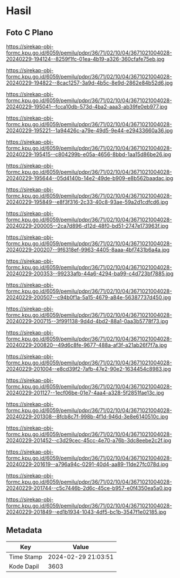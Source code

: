 # Hasil

## Foto C Plano

https://sirekap-obj-formc.kpu.go.id/6059/pemilu/pdpr/36/71/02/10/04/3671021004028-20240229-194124--8259f1fc-01ea-4b19-a326-360cfafe75eb.jpg

https://sirekap-obj-formc.kpu.go.id/6059/pemilu/pdpr/36/71/02/10/04/3671021004028-20240229-194822--8cac1257-3a9d-4b5c-8e9d-2862e84b52d6.jpg

https://sirekap-obj-formc.kpu.go.id/6059/pemilu/pdpr/36/71/02/10/04/3671021004028-20240229-195041--fcca10db-573d-4ba2-aaa3-ab39fe0eb977.jpg

https://sirekap-obj-formc.kpu.go.id/6059/pemilu/pdpr/36/71/02/10/04/3671021004028-20240229-195221--1a94426c-a79e-49d5-9e44-e29433660a36.jpg

https://sirekap-obj-formc.kpu.go.id/6059/pemilu/pdpr/36/71/02/10/04/3671021004028-20240229-195415--c804299b-e05a-4656-8bbd-1aa15d86be26.jpg

https://sirekap-obj-formc.kpu.go.id/6059/pemilu/pdpr/36/71/02/10/04/3671021004028-20240229-195644--05d4140b-14e2-49de-b909-e8b562baadac.jpg

https://sirekap-obj-formc.kpu.go.id/6059/pemilu/pdpr/36/71/02/10/04/3671021004028-20240229-195849--e8f3f316-2c33-40c8-93ae-59a2d1cdfcd6.jpg

https://sirekap-obj-formc.kpu.go.id/6059/pemilu/pdpr/36/71/02/10/04/3671021004028-20240229-200005--2ca7d896-d12d-48f0-bd51-2747e173963f.jpg

https://sirekap-obj-formc.kpu.go.id/6059/pemilu/pdpr/36/71/02/10/04/3671021004028-20240229-200207--9f6318ef-9963-4405-8aaa-4bf7431b6a4a.jpg

https://sirekap-obj-formc.kpu.go.id/6059/pemilu/pdpr/36/71/02/10/04/3671021004028-20240229-200353--99233afb-44a6-4294-ba99-c4d723bf7885.jpg

https://sirekap-obj-formc.kpu.go.id/6059/pemilu/pdpr/36/71/02/10/04/3671021004028-20240229-200507--c94b0f1a-5a15-4679-a84e-56387737d450.jpg

https://sirekap-obj-formc.kpu.go.id/6059/pemilu/pdpr/36/71/02/10/04/3671021004028-20240229-200715--3f991138-9d4d-4bd2-88a1-0aa3b5778f73.jpg

https://sirekap-obj-formc.kpu.go.id/6059/pemilu/pdpr/36/71/02/10/04/3671021004028-20240229-200820--49d6c8fe-9677-488a-af3f-a21ab26f7f7a.jpg

https://sirekap-obj-formc.kpu.go.id/6059/pemilu/pdpr/36/71/02/10/04/3671021004028-20240229-201004--e8cd39f2-7afb-47e2-90e2-1634454c8983.jpg

https://sirekap-obj-formc.kpu.go.id/6059/pemilu/pdpr/36/71/02/10/04/3671021004028-20240229-201127--1ecf06be-01e7-4aa4-a328-5f2851fae13c.jpg

https://sirekap-obj-formc.kpu.go.id/6059/pemilu/pdpr/36/71/02/10/04/3671021004028-20240229-201308--8fcb8c7f-998b-4f1d-946d-3e8e6140510c.jpg

https://sirekap-obj-formc.kpu.go.id/6059/pemilu/pdpr/36/71/02/10/04/3671021004028-20240229-201452--c3d29cec-45cc-4e70-a76b-3dc8eebe2c2f.jpg

https://sirekap-obj-formc.kpu.go.id/6059/pemilu/pdpr/36/71/02/10/04/3671021004028-20240229-201619--a796a94c-0291-40d4-aa89-11de27fc078d.jpg

https://sirekap-obj-formc.kpu.go.id/6059/pemilu/pdpr/36/71/02/10/04/3671021004028-20240229-201744--c5c7446b-2d6c-45ce-b957-e0f4350ea5a0.jpg

https://sirekap-obj-formc.kpu.go.id/6059/pemilu/pdpr/36/71/02/10/04/3671021004028-20240229-201849--ed1b1934-1043-4df5-bc1b-3547f1e02185.jpg


## Metadata

| Key        | Value               |
| ---------- | ------------------- |
| Time Stamp | 2024-02-29 21:03:51 |
| Kode Dapil | 3603                |



